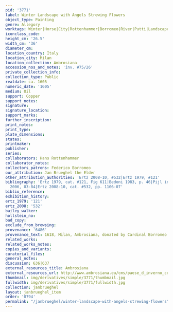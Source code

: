 ```yaml
---
pid: '3771'
label: Winter Landscape with Angels Strewing Flowers
object_type: Painting
genre: Allegory
worktags: Winter|Horse|City|Rottenhammer|Borromeo|River|Putti|Landscape|Flowers|Cart
iconclass_code:
height_cm: '26.5'
width_cm: '36'
diameter_cm:
location_country: Italy
location_city: Milan
location_collection: Ambrosiana
accession_nos_and_notes: 'inv. #75/26'
private_collection_info:
collection_type: Public
realdate: ca. 1605
numeric_date: '1605'
medium: Oil
support: Copper
support_notes:
signature:
signature_location:
support_marks:
further_inscription:
print_notes:
print_type:
plate_dimensions:
states:
printmaker:
publisher:
series:
collaborators: Hans Rottenhammer
collaborator_notes:
collectors_patrons: Federico Borromeo
our_attribution: Jan Brueghel the Elder
other_attribution_authorities: 'Ertz 2008-10, #532|Ertz 1979, #121'
bibliography: 'Ertz 1979, cat. #121, Fig 611|Bedoni 1983, p. 46|Pijl in Ambrosiana
  2006, 83-84|Ertz 2008-10, cat. #532, pp. 1106-07'
biblio_reference:
exhibition_history:
ertz_1979: '121'
ertz_2008: '532'
bailey_walker:
hollstein_no:
bad_copy:
exclude_from_browsing:
provenance: '6486'
provenance_text: 1618, Milan, Ambrosiana, donated by Cardinal Borromeo
related_works:
related_works_notes:
copies_and_variants:
curatorial_files:
general_notes:
discussion: 636|637
external_resources_title: Ambrosiana
external_resources_url: http://www.ambrosiana.eu/cms/paese_d_inverno_con_gloria_d_angeli-1582.html
thumbnail: img/derivatives/simple/3771/thumbnail.jpg
fullwidth: img/derivatives/simple/3771/fullwidth.jpg
collection: janbrueghel
layout: janbrueghel_item
order: '0794'
permalink: "/janbrueghel/winter-landscape-with-angels-strewing-flowers"
---
```

